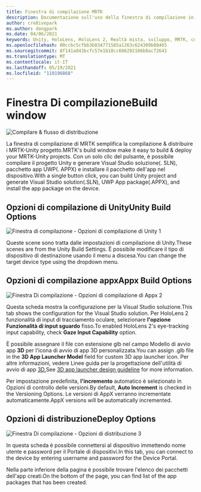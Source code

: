 ```yaml
---
title: Finestra di compilazione MRTK
description: Documentazione sull'uso della finestra di compilazione in MRTK per Unity.
author: cre8ivepark
ms.author: dongpark
ms.date: 04/06/2021
keywords: Unity, HoloLens, HoloLens 2, Realtà mista, sviluppo, MRTK, compilazione, finestra di compilazione, strumenti
ms.openlocfilehash: 00ccbc5cfbb3b034771585a1263c624309b08465
ms.sourcegitcommit: 8f141a843bcfc57e1b18cc606292186b8ac72641
ms.translationtype: MT
ms.contentlocale: it-IT
ms.lasthandoff: 05/19/2021
ms.locfileid: "110196868"
---
```

# <a name="build-window"></a><span data-ttu-id="1a6ff-104">Finestra Di compilazione</span><span class="sxs-lookup"><span data-stu-id="1a6ff-104">Build window</span></span>
![Compilare & flusso di distribuzione](images/MRTK_BuildWindow0.png)

<span data-ttu-id="1a6ff-106">La finestra di compilazione di MRTK semplifica la compilazione & distribuire i MRTK-Unity progetto.</span><span class="sxs-lookup"><span data-stu-id="1a6ff-106">MRTK's build window make it easy to build & deploy your MRTK-Unity projects.</span></span> <span data-ttu-id="1a6ff-107">Con un solo clic del pulsante, è possibile compilare il progetto Unity e generare Visual Studio soluzione(. SLN), pacchetto app UWP(. APPX) e installare il pacchetto dell'app nel dispositivo.</span><span class="sxs-lookup"><span data-stu-id="1a6ff-107">With a single button click, you can build Unity project and generate Visual Studio solution(.SLN), UWP App package(.APPX), and install the app package on the device.</span></span> 


## <a name="unity-build-options"></a><span data-ttu-id="1a6ff-108">Opzioni di compilazione di Unity</span><span class="sxs-lookup"><span data-stu-id="1a6ff-108">Unity Build Options</span></span>
![Finestra di compilazione - Opzioni di compilazione di Unity 1](images/MRTK_BuildWindow1.png)

<span data-ttu-id="1a6ff-110">Queste scene sono tratta dalle impostazioni di compilazione di Unity.</span><span class="sxs-lookup"><span data-stu-id="1a6ff-110">These scenes are from the Unity Build Settings.</span></span> <span data-ttu-id="1a6ff-111">È possibile modificare il tipo di dispositivo di destinazione usando il menu a discesa.</span><span class="sxs-lookup"><span data-stu-id="1a6ff-111">You can change the target device type using the dropdown menu.</span></span>

## <a name="appx-build-options"></a><span data-ttu-id="1a6ff-112">Opzioni di compilazione appx</span><span class="sxs-lookup"><span data-stu-id="1a6ff-112">Appx Build Options</span></span>
![Finestra Di compilazione - Opzioni di compilazione di Appx 2](images/MRTK_BuildWindow2.png)

<span data-ttu-id="1a6ff-114">Questa scheda mostra la configurazione per la Visual Studio soluzione.</span><span class="sxs-lookup"><span data-stu-id="1a6ff-114">This tab shows the configuration for the Visual Studio solution.</span></span> <span data-ttu-id="1a6ff-115">Per HoloLens 2 funzionalità di input di tracciamento oculare, selezionare **l'opzione Funzionalità di input sguardo** fisso.</span><span class="sxs-lookup"><span data-stu-id="1a6ff-115">To enabled HoloLens 2's eye-tracking input capability, check **Gaze Input Capability** option.</span></span> 

<span data-ttu-id="1a6ff-116">È possibile assegnare il file con estensione glb nel campo Modello di avvio app **3D** per l'icona di avvio di app 3D personalizzata.</span><span class="sxs-lookup"><span data-stu-id="1a6ff-116">You can assign .glb file in the **3D App Launcher Model** field for custom 3D app launcher icon.</span></span> <span data-ttu-id="1a6ff-117">Per altre informazioni, vedere Linee guida per la progettazione dell'utilità di avvio di app [3D.](/windows/mixed-reality/distribute/3d-app-launcher-design-guidance)</span><span class="sxs-lookup"><span data-stu-id="1a6ff-117">See [3D app launcher design guideline](/windows/mixed-reality/distribute/3d-app-launcher-design-guidance) for more information.</span></span>

<span data-ttu-id="1a6ff-118">Per impostazione predefinita, **l'incremento** automatico è selezionato in Opzioni di controllo delle versioni.</span><span class="sxs-lookup"><span data-stu-id="1a6ff-118">By default, **Auto Increment** is checked in the Versioning Options.</span></span> <span data-ttu-id="1a6ff-119">Le versioni di AppX verranno incrementate automaticamente.</span><span class="sxs-lookup"><span data-stu-id="1a6ff-119">AppX versions will be automatically incremented.</span></span>


## <a name="deploy-options"></a><span data-ttu-id="1a6ff-120">Opzioni di distribuzione</span><span class="sxs-lookup"><span data-stu-id="1a6ff-120">Deploy Options</span></span>
![Finestra Di compilazione - Opzioni di distribuzione 3](images/MRTK_BuildWindow3.png)

<span data-ttu-id="1a6ff-122">In questa scheda è possibile connettersi al dispositivo immettendo nome utente e password per il Portale di dispositivi.</span><span class="sxs-lookup"><span data-stu-id="1a6ff-122">In this tab, you can connect to the device by entering username and password for the Device Portal.</span></span> 

<span data-ttu-id="1a6ff-123">Nella parte inferiore della pagina è possibile trovare l'elenco dei pacchetti dell'app creati.</span><span class="sxs-lookup"><span data-stu-id="1a6ff-123">On the bottom of the page, you can find list of the app packages that has been created.</span></span> 

